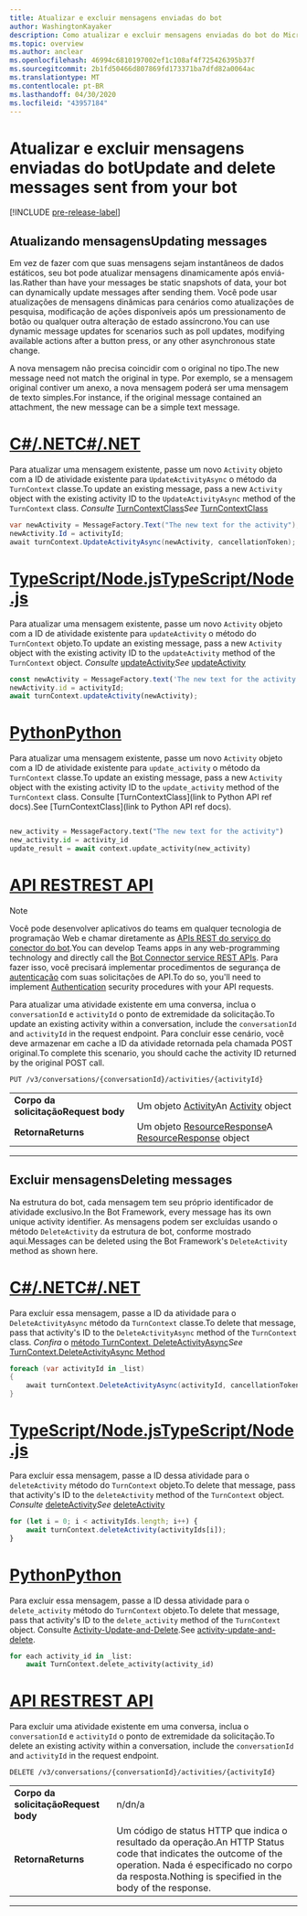```yaml
---
title: Atualizar e excluir mensagens enviadas do bot
author: WashingtonKayaker
description: Como atualizar e excluir mensagens enviadas do bot do Microsoft Teams
ms.topic: overview
ms.author: anclear
ms.openlocfilehash: 46994c6810197002ef1c108af4f725426395b37f
ms.sourcegitcommit: 2b1fd50466d807869fd173371ba7dfd82a0064ac
ms.translationtype: MT
ms.contentlocale: pt-BR
ms.lasthandoff: 04/30/2020
ms.locfileid: "43957184"
---
```

# <a name="update-and-delete-messages-sent-from-your-bot"></a><span data-ttu-id="f8b55-103">Atualizar e excluir mensagens enviadas do bot</span><span class="sxs-lookup"><span data-stu-id="f8b55-103">Update and delete messages sent from your bot</span></span>

[!INCLUDE [pre-release-label](~/includes/v4-to-v3-pointer-bots.md)]

## <a name="updating-messages"></a><span data-ttu-id="f8b55-104">Atualizando mensagens</span><span class="sxs-lookup"><span data-stu-id="f8b55-104">Updating messages</span></span>

<span data-ttu-id="f8b55-105">Em vez de fazer com que suas mensagens sejam instantâneos de dados estáticos, seu bot pode atualizar mensagens dinamicamente após enviá-las.</span><span class="sxs-lookup"><span data-stu-id="f8b55-105">Rather than have your messages be static snapshots of data, your bot can dynamically update messages after sending them.</span></span> <span data-ttu-id="f8b55-106">Você pode usar atualizações de mensagens dinâmicas para cenários como atualizações de pesquisa, modificação de ações disponíveis após um pressionamento de botão ou qualquer outra alteração de estado assíncrono.</span><span class="sxs-lookup"><span data-stu-id="f8b55-106">You can use dynamic message updates for scenarios such as poll updates, modifying available actions after a button press, or any other asynchronous state change.</span></span>

<span data-ttu-id="f8b55-107">A nova mensagem não precisa coincidir com o original no tipo.</span><span class="sxs-lookup"><span data-stu-id="f8b55-107">The new message need not match the original in type.</span></span> <span data-ttu-id="f8b55-108">Por exemplo, se a mensagem original contiver um anexo, a nova mensagem poderá ser uma mensagem de texto simples.</span><span class="sxs-lookup"><span data-stu-id="f8b55-108">For instance, if the original message contained an attachment, the new message can be a simple text message.</span></span>

# <a name="cnet"></a>[<span data-ttu-id="f8b55-109">C#/.NET</span><span class="sxs-lookup"><span data-stu-id="f8b55-109">C#/.NET</span></span>](#tab/dotnet)

<span data-ttu-id="f8b55-110">Para atualizar uma mensagem existente, passe um novo `Activity` objeto com a ID de atividade existente para `UpdateActivityAsync` o método da `TurnContext` classe.</span><span class="sxs-lookup"><span data-stu-id="f8b55-110">To update an existing message, pass a new `Activity` object with the existing activity ID to the `UpdateActivityAsync` method of the `TurnContext` class.</span></span> <span data-ttu-id="f8b55-111">*Consulte* [TurnContextClass](/dotnet/api/microsoft.bot.builder.turncontext?view=botbuilder-dotnet-stable)</span><span class="sxs-lookup"><span data-stu-id="f8b55-111">*See* [TurnContextClass](/dotnet/api/microsoft.bot.builder.turncontext?view=botbuilder-dotnet-stable)</span></span>

```csharp
var newActivity = MessageFactory.Text("The new text for the activity");
newActivity.Id = activityId;
await turnContext.UpdateActivityAsync(newActivity, cancellationToken);
```

# <a name="typescriptnodejs"></a>[<span data-ttu-id="f8b55-112">TypeScript/Node.js</span><span class="sxs-lookup"><span data-stu-id="f8b55-112">TypeScript/Node.js</span></span>](#tab/typescript)

<span data-ttu-id="f8b55-113">Para atualizar uma mensagem existente, passe um novo `Activity` objeto com a ID de atividade existente para `updateActivity` o método do `TurnContext` objeto.</span><span class="sxs-lookup"><span data-stu-id="f8b55-113">To update an existing message, pass a new `Activity` object with the existing activity ID to the `updateActivity` method of the `TurnContext` object.</span></span> <span data-ttu-id="f8b55-114">*Consulte* [updateActivity](/javascript/api/botbuilder-core/turncontext?view=botbuilder-ts-latest#updateactivity-partial-activity--)</span><span class="sxs-lookup"><span data-stu-id="f8b55-114">*See* [updateActivity](/javascript/api/botbuilder-core/turncontext?view=botbuilder-ts-latest#updateactivity-partial-activity--)</span></span>

```typescript
const newActivity = MessageFactory.text('The new text for the activity');
newActivity.id = activityId;
await turnContext.updateActivity(newActivity);
```

# <a name="python"></a>[<span data-ttu-id="f8b55-115">Python</span><span class="sxs-lookup"><span data-stu-id="f8b55-115">Python</span></span>](#tab/python)

<span data-ttu-id="f8b55-116">Para atualizar uma mensagem existente, passe um novo `Activity` objeto com a ID de atividade existente para `update_activity` o método da `TurnContext` classe.</span><span class="sxs-lookup"><span data-stu-id="f8b55-116">To update an existing message, pass a new `Activity` object with the existing activity ID to the `update_activity` method of the `TurnContext` class.</span></span> <span data-ttu-id="f8b55-117">Consulte [TurnContextClass](link to Python API ref docs).</span><span class="sxs-lookup"><span data-stu-id="f8b55-117">See [TurnContextClass](link to Python API ref docs).</span></span>

```python

new_activity = MessageFactory.text("The new text for the activity")
new_activity.id = activity_id
update_result = await context.update_activity(new_activity)

```

# <a name="rest-api"></a>[<span data-ttu-id="f8b55-118">API REST</span><span class="sxs-lookup"><span data-stu-id="f8b55-118">REST API</span></span>](#tab/rest)

>[!NOTE]
><span data-ttu-id="f8b55-119">Você pode desenvolver aplicativos do teams em qualquer tecnologia de programação Web e chamar diretamente as [APIs REST do serviço do conector do bot](/azure/bot-service/rest-api/bot-framework-rest-connector-api-reference?view=azure-bot-service-4.0).</span><span class="sxs-lookup"><span data-stu-id="f8b55-119">You can develop Teams apps in any web-programming technology and directly call the [Bot Connector service REST APIs](/azure/bot-service/rest-api/bot-framework-rest-connector-api-reference?view=azure-bot-service-4.0).</span></span> <span data-ttu-id="f8b55-120">Para fazer isso, você precisará implementar procedimentos de segurança de [autenticação](/azure/bot-service/rest-api/bot-framework-rest-connector-authentication?view=azure-bot-service-4.0) com suas solicitações de API.</span><span class="sxs-lookup"><span data-stu-id="f8b55-120">To do so, you'll need to implement [Authentication](/azure/bot-service/rest-api/bot-framework-rest-connector-authentication?view=azure-bot-service-4.0) security procedures with your API requests.</span></span>

<span data-ttu-id="f8b55-121">Para atualizar uma atividade existente em uma conversa, inclua o `conversationId` e `activityId` o ponto de extremidade da solicitação.</span><span class="sxs-lookup"><span data-stu-id="f8b55-121">To update an existing activity within a conversation, include the `conversationId` and `activityId` in the request endpoint.</span></span> <span data-ttu-id="f8b55-122">Para concluir esse cenário, você deve armazenar em cache a ID da atividade retornada pela chamada POST original.</span><span class="sxs-lookup"><span data-stu-id="f8b55-122">To complete this scenario, you should cache the activity ID returned by the original POST call.</span></span>

```http
PUT /v3/conversations/{conversationId}/activities/{activityId}
```

| | |
|----|----|
| <span data-ttu-id="f8b55-123">**Corpo da solicitação**</span><span class="sxs-lookup"><span data-stu-id="f8b55-123">**Request body**</span></span> | <span data-ttu-id="f8b55-124">Um objeto [Activity](/azure/bot-service/rest-api/bot-framework-rest-connector-api-reference?view=azure-bot-service-4.0#activity-object)</span><span class="sxs-lookup"><span data-stu-id="f8b55-124">An [Activity](/azure/bot-service/rest-api/bot-framework-rest-connector-api-reference?view=azure-bot-service-4.0#activity-object) object</span></span> |
| <span data-ttu-id="f8b55-125">**Retorna**</span><span class="sxs-lookup"><span data-stu-id="f8b55-125">**Returns**</span></span> | <span data-ttu-id="f8b55-126">Um objeto [ResourceResponse](/azure/bot-service/rest-api/bot-framework-rest-connector-api-reference?view=azure-bot-service-4.0#resourceresponse-object)</span><span class="sxs-lookup"><span data-stu-id="f8b55-126">A [ResourceResponse](/azure/bot-service/rest-api/bot-framework-rest-connector-api-reference?view=azure-bot-service-4.0#resourceresponse-object) object</span></span> |

---

## <a name="deleting-messages"></a><span data-ttu-id="f8b55-127">Excluir mensagens</span><span class="sxs-lookup"><span data-stu-id="f8b55-127">Deleting messages</span></span>

<span data-ttu-id="f8b55-128">Na estrutura do bot, cada mensagem tem seu próprio identificador de atividade exclusivo.</span><span class="sxs-lookup"><span data-stu-id="f8b55-128">In the Bot Framework, every message has its own unique activity identifier.</span></span>
<span data-ttu-id="f8b55-129">As mensagens podem ser excluídas usando o método `DeleteActivity` da estrutura de bot, conforme mostrado aqui.</span><span class="sxs-lookup"><span data-stu-id="f8b55-129">Messages can be deleted using the Bot Framework's `DeleteActivity` method as shown here.</span></span>

# <a name="cnet"></a>[<span data-ttu-id="f8b55-130">C#/.NET</span><span class="sxs-lookup"><span data-stu-id="f8b55-130">C#/.NET</span></span>](#tab/dotnet)

<span data-ttu-id="f8b55-131">Para excluir essa mensagem, passe a ID da atividade para o `DeleteActivityAsync` método da `TurnContext` classe.</span><span class="sxs-lookup"><span data-stu-id="f8b55-131">To delete that message, pass that activity's ID to the `DeleteActivityAsync` method of the `TurnContext` class.</span></span> <span data-ttu-id="f8b55-132">*Confira* o [método TurnContext. DeleteActivityAsync](/dotnet/api/microsoft.bot.builder.turncontext.deleteactivityasync?view=botbuilder-dotnet-stable)</span><span class="sxs-lookup"><span data-stu-id="f8b55-132">*See* [TurnContext.DeleteActivityAsync Method](/dotnet/api/microsoft.bot.builder.turncontext.deleteactivityasync?view=botbuilder-dotnet-stable)</span></span>

```csharp
foreach (var activityId in _list)
{
    await turnContext.DeleteActivityAsync(activityId, cancellationToken);
}
```

# <a name="typescriptnodejs"></a>[<span data-ttu-id="f8b55-133">TypeScript/Node.js</span><span class="sxs-lookup"><span data-stu-id="f8b55-133">TypeScript/Node.js</span></span>](#tab/typescript)

<span data-ttu-id="f8b55-134">Para excluir essa mensagem, passe a ID dessa atividade para o `deleteActivity` método do `TurnContext` objeto.</span><span class="sxs-lookup"><span data-stu-id="f8b55-134">To delete that message, pass that activity's ID to the `deleteActivity` method of the `TurnContext` object.</span></span> <span data-ttu-id="f8b55-135">*Consulte* [deleteActivity](/javascript/api/botbuilder-core/turncontext?view=botbuilder-ts-latest#deleteactivity-string---partial-conversationreference--)</span><span class="sxs-lookup"><span data-stu-id="f8b55-135">*See* [deleteActivity](/javascript/api/botbuilder-core/turncontext?view=botbuilder-ts-latest#deleteactivity-string---partial-conversationreference--)</span></span>

```typescript
for (let i = 0; i < activityIds.length; i++) {
    await turnContext.deleteActivity(activityIds[i]);
}
```

# <a name="python"></a>[<span data-ttu-id="f8b55-136">Python</span><span class="sxs-lookup"><span data-stu-id="f8b55-136">Python</span></span>](#tab/python)

<span data-ttu-id="f8b55-137">Para excluir essa mensagem, passe a ID dessa atividade para o `delete_activity` método do `TurnContext` objeto.</span><span class="sxs-lookup"><span data-stu-id="f8b55-137">To delete that message, pass that activity's ID to the `delete_activity` method of the `TurnContext` object.</span></span> <span data-ttu-id="f8b55-138">Consulte [Activity-Update-and-Delete](https://github.com/microsoft/botbuilder-python/blob/c04ecacb22c1f4b43a671fe2f1e4782218391975/tests/teams/scenarios/activity-update-and-delete/bots/activity_update_and_delete_bot.py).</span><span class="sxs-lookup"><span data-stu-id="f8b55-138">See [activity-update-and-delete](https://github.com/microsoft/botbuilder-python/blob/c04ecacb22c1f4b43a671fe2f1e4782218391975/tests/teams/scenarios/activity-update-and-delete/bots/activity_update_and_delete_bot.py).</span></span>

```python
for each activity_id in _list:
    await TurnContext.delete_activity(activity_id)
```

# <a name="rest-api"></a>[<span data-ttu-id="f8b55-139">API REST</span><span class="sxs-lookup"><span data-stu-id="f8b55-139">REST API</span></span>](#tab/rest)

 <span data-ttu-id="f8b55-140">Para excluir uma atividade existente em uma conversa, inclua o `conversationId` e `activityId` o ponto de extremidade da solicitação.</span><span class="sxs-lookup"><span data-stu-id="f8b55-140">To delete an existing activity within a conversation, include the `conversationId` and `activityId` in the request endpoint.</span></span>

```http
DELETE /v3/conversations/{conversationId}/activities/{activityId}
```

| | |
|----|----|
| <span data-ttu-id="f8b55-141">**Corpo da solicitação**</span><span class="sxs-lookup"><span data-stu-id="f8b55-141">**Request body**</span></span> | <span data-ttu-id="f8b55-142">n/d</span><span class="sxs-lookup"><span data-stu-id="f8b55-142">n/a</span></span> |
| <span data-ttu-id="f8b55-143">**Retorna**</span><span class="sxs-lookup"><span data-stu-id="f8b55-143">**Returns**</span></span> | <span data-ttu-id="f8b55-144">Um código de status HTTP que indica o resultado da operação.</span><span class="sxs-lookup"><span data-stu-id="f8b55-144">An HTTP Status code that indicates the outcome of the operation.</span></span> <span data-ttu-id="f8b55-145">Nada é especificado no corpo da resposta.</span><span class="sxs-lookup"><span data-stu-id="f8b55-145">Nothing is specified in the body of the response.</span></span> |

---
